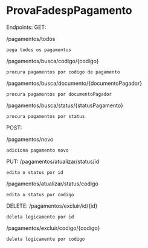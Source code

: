 # ProvaFadespPagamento

Endpoints:
  GET:
  
   /pagamentos/todos
  
    pega todos os pagamentos
   /pagamentos/busca/codigo/{codigo}
  
    procura pagamentos por codigo de pagamento
  /pagamentos/busca/documento/{documentoPagador}
  
    procura pagamentos por documentoPagador
  /pagamentos/busca/status/{statusPagamento}
  
    procura pagamentos por status

  POST:
  
  /pagamentos/novo
  
    adiciona pagamento novo
  
  PUT:
  /pagamentos/atualizar/status/id
  
    edita o status por id
  /pagamentos/atualizar/status/codigo
  
    edita o status por codigo
  
  DELETE:
  /pagamentos/excluir/id/{id}
  
    deleta logicamente por id
  /pagamentos/excluir/codigo/{codigo}
  
    deleta logicamente por codigo
